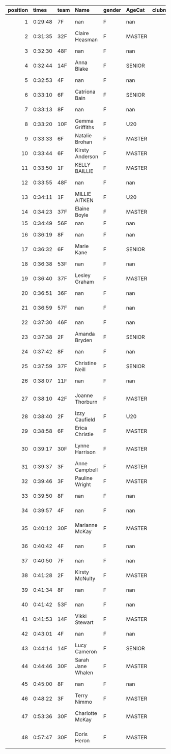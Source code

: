 |   position | times   | team   | Name              | gender   | AgeCat   |   clubnumber | Club name                  | Website                                    |   finishPosition |
|-----------:|:--------|:-------|:------------------|:---------|:---------|-------------:|:---------------------------|:-------------------------------------------|-----------------:|
|          1 | 0:29:48 | 7F     | nan               | F        | nan      |            7 | Giffnock North AC          | https://www.giffnocknorth.co.uk/           |               22 |
|          2 | 0:31:35 | 32F    | Claire Heasman    | F        | MASTER   |           32 | Helensburgh AAC            | https://www.helensburghaac.com/            |               36 |
|          3 | 0:32:30 | 48F    | nan               | F        | nan      |           48 | Springburn Harriers        | https://www.springburnharriers.co.uk/      |               40 |
|          4 | 0:32:44 | 14F    | Anna Blake        | F        | SENIOR   |           14 | Ayr Seaforth AC            | https://www.ayrseaforth.co.uk/             |               43 |
|          5 | 0:32:53 | 4F     | nan               | F        | nan      |            4 | Inverclyde AC              | https://www.inverclydeac.org/              |               46 |
|          6 | 0:33:10 | 6F     | Catriona Bain     | F        | SENIOR   |            6 | Cambuslang Harriers        | https://cambuslangharriers.org/            |               51 |
|          7 | 0:33:13 | 8F     | nan               | F        | nan      |            8 | Bellahouston Harriers      | http://www.bellahoustonharriers.co.uk/     |               52 |
|          8 | 0:33:20 | 10F    | Gemma Griffiths   | F        | U20      |           10 | Shettleston Harriers       | http://shettlestonharriers.org.uk/         |               54 |
|          9 | 0:33:33 | 6F     | Natalie Brohan    | F        | MASTER   |            6 | Cambuslang Harriers        | https://cambuslangharriers.org/            |               55 |
|         10 | 0:33:44 | 6F     | Kirsty Anderson   | F        | MASTER   |            6 | Cambuslang Harriers        | https://cambuslangharriers.org/            |               62 |
|         11 | 0:33:50 | 1F     | KELLY BAILLIE     | F        | MASTER   |            1 | East Kilbride AC           | http://www.ekac.org.uk/                    |               63 |
|         12 | 0:33:55 | 48F    | nan               | F        | nan      |           48 | Springburn Harriers        | https://www.springburnharriers.co.uk/      |               64 |
|         13 | 0:34:11 | 1F     | MILLIE AITKEN     | F        | U20      |            1 | East Kilbride AC           | http://www.ekac.org.uk/                    |               66 |
|         14 | 0:34:23 | 37F    | Elaine Boyle      | F        | MASTER   |           37 | Law & District AAC         | http://www.lawaac.co.uk/                   |               69 |
|         15 | 0:34:49 | 56F    | nan               | F        | nan      |           56 | West End RR                | https://www.westendroadrunners.co.uk/      |               73 |
|         16 | 0:36:19 | 8F     | nan               | F        | nan      |            8 | Bellahouston Harriers      | http://www.bellahoustonharriers.co.uk/     |               86 |
|         17 | 0:36:32 | 6F     | Marie Kane        | F        | SENIOR   |            6 | Cambuslang Harriers        | https://cambuslangharriers.org/            |               89 |
|         18 | 0:36:38 | 53F    | nan               | F        | nan      |           53 | Troon Tortoises            | http://troontortoises.co.uk                |               90 |
|         19 | 0:36:40 | 37F    | Lesley Graham     | F        | MASTER   |           37 | Law & District AAC         | http://www.lawaac.co.uk/                   |               91 |
|         20 | 0:36:51 | 36F    | nan               | F        | nan      |           36 | Larkhall YMCA              | https://www.larkhallymcaharriers.org       |               95 |
|         21 | 0:36:59 | 57F    | nan               | F        | nan      |           57 | Whitemoss AAC              | https://whitemossaac.co.uk/                |               97 |
|         22 | 0:37:30 | 46F    | nan               | F        | nan      |           46 | Royal Mail Run GMC         | https://www.facebook.com/royalmailrungmc/  |              103 |
|         23 | 0:37:38 | 2F     | Amanda Bryden     | F        | SENIOR   |            2 | Kilmarnock H&AC            | http://www.kilmarnockharriers.com/         |              105 |
|         24 | 0:37:42 | 8F     | nan               | F        | nan      |            8 | Bellahouston Harriers      | http://www.bellahoustonharriers.co.uk/     |              106 |
|         25 | 0:37:59 | 37F    | Christine Neill   | F        | SENIOR   |           37 | Law & District AAC         | http://www.lawaac.co.uk/                   |              110 |
|         26 | 0:38:07 | 11F    | nan               | F        | nan      |           11 | Airdrie Harriers           | http://airdrieharriers.org/                |              112 |
|         27 | 0:38:10 | 42F    | Joanne Thorburn   | F        | MASTER   |           42 | Newton Road Runners        | https://www.newton-roadrunners.com/        |              113 |
|         28 | 0:38:40 | 2F     | Izzy Caufield     | F        | U20      |            2 | Kilmarnock H&AC            | http://www.kilmarnockharriers.com/         |              116 |
|         29 | 0:38:58 | 6F     | Erica Christie    | F        | MASTER   |            6 | Cambuslang Harriers        | https://cambuslangharriers.org/            |              119 |
|         30 | 0:39:17 | 30F    | Lynne Harrison    | F        | MASTER   |           30 | Greenock Glenpark Harriers | https://greenockglenparkharriers.com/      |              122 |
|         31 | 0:39:37 | 3F     | Anne Campbell     | F        | MASTER   |            3 | Bellahouston RR            | https://www.bellahoustonroadrunners.co.uk/ |              124 |
|         32 | 0:39:46 | 3F     | Pauline Wright    | F        | MASTER   |            3 | Bellahouston RR            | https://www.bellahoustonroadrunners.co.uk/ |              127 |
|         33 | 0:39:50 | 8F     | nan               | F        | nan      |            8 | Bellahouston Harriers      | http://www.bellahoustonharriers.co.uk/     |              128 |
|         34 | 0:39:57 | 4F     | nan               | F        | nan      |            4 | Inverclyde AC              | https://www.inverclydeac.org/              |              129 |
|         35 | 0:40:12 | 30F    | Marianne McKay    | F        | MASTER   |           30 | Greenock Glenpark Harriers | https://greenockglenparkharriers.com/      |              130 |
|         36 | 0:40:42 | 4F     | nan               | F        | nan      |            4 | Inverclyde AC              | https://www.inverclydeac.org/              |              132 |
|         37 | 0:40:50 | 7F     | nan               | F        | nan      |            7 | Giffnock North AC          | https://www.giffnocknorth.co.uk/           |              133 |
|         38 | 0:41:28 | 2F     | Kirsty McNulty    | F        | MASTER   |            2 | Kilmarnock H&AC            | http://www.kilmarnockharriers.com/         |              139 |
|         39 | 0:41:34 | 8F     | nan               | F        | nan      |            8 | Bellahouston Harriers      | http://www.bellahoustonharriers.co.uk/     |              140 |
|         40 | 0:41:42 | 53F    | nan               | F        | nan      |           53 | Troon Tortoises            | http://troontortoises.co.uk                |              141 |
|         41 | 0:41:53 | 14F    | Vikki Stewart     | F        | MASTER   |           14 | Ayr Seaforth AC            | https://www.ayrseaforth.co.uk/             |              142 |
|         42 | 0:43:01 | 4F     | nan               | F        | nan      |            4 | Inverclyde AC              | https://www.inverclydeac.org/              |              144 |
|         43 | 0:44:14 | 14F    | Lucy Cameron      | F        | SENIOR   |           14 | Ayr Seaforth AC            | https://www.ayrseaforth.co.uk/             |              147 |
|         44 | 0:44:46 | 30F    | Sarah Jane Whalen | F        | MASTER   |           30 | Greenock Glenpark Harriers | https://greenockglenparkharriers.com/      |              149 |
|         45 | 0:45:00 | 8F     | nan               | F        | nan      |            8 | Bellahouston Harriers      | http://www.bellahoustonharriers.co.uk/     |              150 |
|         46 | 0:48:22 | 3F     | Terry Nimmo       | F        | MASTER   |            3 | Bellahouston RR            | https://www.bellahoustonroadrunners.co.uk/ |              151 |
|         47 | 0:53:36 | 30F    | Charlotte McKay   | F        | MASTER   |           30 | Greenock Glenpark Harriers | https://greenockglenparkharriers.com/      |              152 |
|         48 | 0:57:47 | 30F    | Doris Heron       | F        | MASTER   |           30 | Greenock Glenpark Harriers | https://greenockglenparkharriers.com/      |              153 |